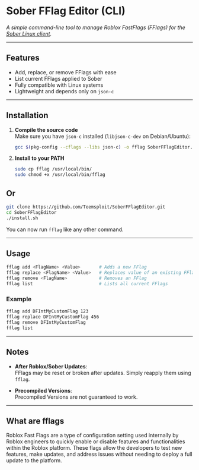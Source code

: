 #  Sober FFlag Editor (CLI)  
*A simple command-line tool to manage Roblox FastFlags (FFlags) for the [Sober Linux client](https://github.com/vinegarhq/sober).*

---

##  Features

-  Add, replace, or remove FFlags with ease  
-  List current FFlags applied to Sober  
-  Fully compatible with Linux systems  
-  Lightweight and depends only on `json-c`  

---

## Installation

1. **Compile the source code**  
   Make sure you have `json-c` installed (`libjson-c-dev` on Debian/Ubuntu):

   ```bash
   gcc $(pkg-config --cflags --libs json-c) -o fflag SoberFFlagEditor.c
   ```

2. **Install to your PATH**

   ```bash
   sudo cp fflag /usr/local/bin/
   sudo chmod +x /usr/local/bin/fflag
   ```

## Or

```bash
git clone https://github.com/Teemsploit/SoberFFlagEditor.git
cd SoberFFlagEditor
./install.sh
```

You can now run `fflag` like any other command.

---

## Usage

```bash
fflag add <FlagName> <Value>       # Adds a new FFlag
fflag replace <FlagName> <Value>   # Replaces value of an existing FFlag
fflag remove <FlagName>            # Removes an FFlag
fflag list                         # Lists all current FFlags
```

### Example

```bash
fflag add DFIntMyCustomFlag 123
fflag replace DFIntMyCustomFlag 456
fflag remove DFIntMyCustomFlag
fflag list
```

---

## Notes

- **After Roblox/Sober Updates**:  
  FFlags may be reset or broken after updates. Simply reapply them using `fflag`.

- **Precompiled Versions**:  
  Precompiled Versions are not guaranteed to work.

---

## What are fflags

Roblox Fast Flags are a type of configuration setting used internally by Roblox engineers to quickly enable or disable features and functionalities within the Roblox platform. These flags allow the developers to test new features, make updates, and address issues without needing to deploy a full update to the platform.
